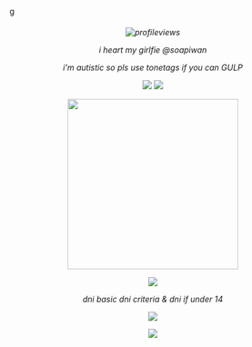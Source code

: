 g<h6 align="center">

![profileviews](https://komarev.com/ghpvc/?username=nervynat&style=plastic&color=82b6bf&label=Sillies)

*i heart my girlfie* @soapiwan 

i'm autistic so pls use tonetags if you can GULP

![](https://64.media.tumblr.com/27b21882a6dab4a70ca08a50491b8ebc/4e94a8eeded33b1f-2c/s100x200/3124072b629207ed7005e830c4f4c0785f4ea47f.pnj)
![](https://64.media.tumblr.com/5b5fad3601f8e4d40f05aef40f7d07d8/4e94a8eeded33b1f-3c/s100x200/7d7728258e182b25030caade8c70d0dca91ba76b.pnj)

<img src="https://i.pinimg.com/736x/74/59/1e/74591ed28d1bc2372d69e0f4f3f36637.jpg" width="300">

![](https://64.media.tumblr.com/c8ddb177d023fd1776698d12f42389e3/61852014a512a949-ef/s400x600/c63130df6905c4a689946a030d37059c25c8fca7.pnj)

dni basic dni criteria & dni if under 14 

![](https://64.media.tumblr.com/cdd21b2827e83e9494f7bc659c4afb40/dce6445c99667a5f-01/s400x600/c1ab800ced8579168fc4f2925480aa00ec4767cb.gifv)

![](https://64.media.tumblr.com/3ba0045fa9edc8defb1196397a3477bc/f5a0ca4d88c8c395-41/s400x600/9258b5f926eaec8843cb49cc5a509bb9e8313ed5.gifv)
